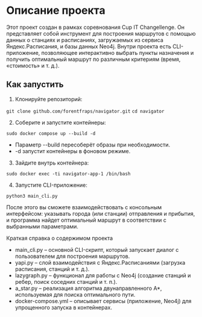 # Описание проекта

Этот проект создан в рамках соревнования Cup IT Changellenge. Он представляет собой инструмент для построения маршрутов с помощью данных о станциях и расписаниях, загружаемых из сервиса Яндекс.Расписания, и базы данных Neo4j. Внутри проекта есть CLI-приложение, позволяющее интерактивно выбрать пункты назначения и получить оптимальный маршрут по различным критериям (время, «стоимость» и т. д.).


## Как запустить

1. Клонируйте репозиторий:

`git clone github.com/forentfraps/navigator.git`
`cd navigator`


2. Соберите и запустите контейнеры:

`sudo docker compose up --build -d`
 - Параметр --build пересоберёт образы при необходимости.
 - -d запустит контейнеры в фоновом режиме.


3. Зайдите внутрь контейнера:

`sudo docker exec -ti navigator-app-1 /bin/bash`


4. Запустите CLI-приложение:

`python3 main_cli.py`


После этого вы сможете взаимодействовать с консольным интерфейсом: указывать города (или станции) отправления и прибытия, и программа найдет оптимальный маршрут в соответствии с выбранными параметрами.

Краткая справка о содержимом проекта

 - main_cli.py – основной CLI-скрипт, который запускает диалог с пользователем для построения маршрутов.
 - yapi.py – слой взаимодействия с Яндекс.Расписаниями (загрузка расписания, станций и т. д.).
 - lazygraph.py – функционал для работы с Neo4j (создание станций и ребер, поиск соседних станций и т. п.).
 - a_star.py – реализация алгоритма двунаправленного A*, используемая для поиска оптимального пути.
 - docker-compose.yml – описывает сервисы (приложение, Neo4j) для упрощенного запуска в контейнерах.

